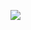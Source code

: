<img src="https://cdn.discordapp.com/attachments/1046128393197989979/1055272703688445963/1626518159.png"></img>
